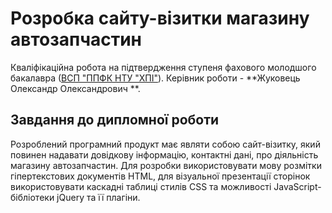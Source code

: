 # Розробка сайту-візитки магазину автозапчастин
Кваліфікаційна робота на підтвердження ступеня фахового молодшого бакалавра ([ВСП "ППФК НТУ "ХПІ"](http://polytechnic.poltava.ua)).
Керівник роботи - **Жуковець Олександр Олександрович **.
## Завдання до дипломної роботи
Розроблений програмний продукт має являти собою сайт-візитку, який повинен надавати довідкову інформацію, контактні дані, про діяльність магазину автозапчастин.  Для розробки використовувати мову розмітки гіпертекстових документів HTML,  для візуальної презентації сторінок використовувати каскадні таблиці стилів CSS та можливості JavaScript-бібліотеки  jQuery та її плагіни.

